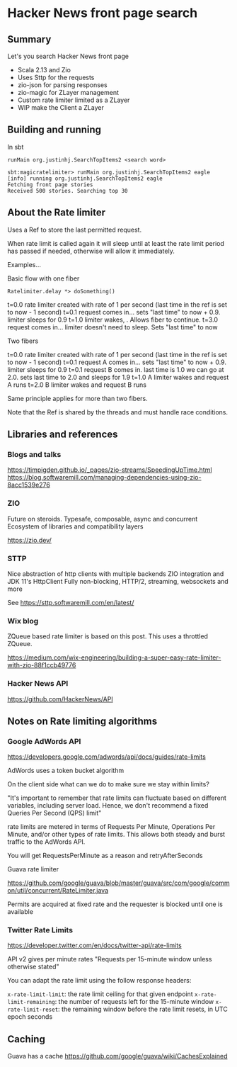 # Hacker News front page search

## Summary

Let's you search Hacker News front page

* Scala 2.13 and Zio
* Uses Sttp for the requests
* zio-json for parsing responses
* zio-magic for ZLayer management
* Custom rate limiter limited as a ZLayer
* WIP make the Client a ZLayer

## Building and running

In sbt

`runMain org.justinhj.SearchTopItems2 <search word>`

```
sbt:magicratelimiter> runMain org.justinhj.SearchTopItems2 eagle
[info] running org.justinhj.SearchTopItems2 eagle
Fetching front page stories
Received 500 stories. Searching top 30
```

## About the Rate limiter

Uses a Ref to store the last permitted request.

When rate limit is called again it will sleep until at least the rate
limit period has passed if needed, otherwise will allow it
immediately.

Examples...

Basic flow with one fiber

`Ratelimiter.delay *> doSomething()`

t=0.0 rate limiter created with rate of 1 per second (last time in the ref is set to now - 1 second)
t=0.1 request comes in... sets "last time" to now + 0.9. limiter sleeps for 0.9
t=1.0 limiter wakes, . Allows fiber to continue.
t=3.0 request comes in... limiter doesn't need to sleep. Sets "last time" to now

Two fibers

t=0.0 rate limiter created with rate of 1 per second (last time in the ref is set to now - 1 second)
t=0.1 request A comes in... sets "last time" to now + 0.9. limiter sleeps for 0.9
t=0.1 request B comes in. last time is 1.0 we can go at 2.0. sets last time to 2.0 and sleeps for 1.9
t=1.0 A limiter wakes and request A runs
t=2.0 B limiter wakes and request B runs

Same principle applies for more than two fibers.

Note that the Ref is shared by the threads and must handle race conditions.

## Libraries and references

### Blogs and talks

https://timpigden.github.io/_pages/zio-streams/SpeedingUpTime.html
https://blog.softwaremill.com/managing-dependencies-using-zio-8acc1539e276

### ZIO

Future on steroids. Typesafe, composable, async and concurrent
Ecosystem of libraries and compatibility layers

https://zio.dev/

### STTP

Nice abstraction of http clients with multiple backends
ZIO integration and JDK 11's HttpClient
Fully non-blocking, HTTP/2, streaming, websockets and more

See https://sttp.softwaremill.com/en/latest/

### Wix blog

ZQueue based rate limiter is based on this post. This uses a throttled ZQueue.

https://medium.com/wix-engineering/building-a-super-easy-rate-limiter-with-zio-88f1ccb49776

### Hacker News API

https://github.com/HackerNews/API

## Notes on Rate limiting algorithms

### Google AdWords API

https://developers.google.com/adwords/api/docs/guides/rate-limits

AdWords uses a token bucket algorithm

On the client side what can we do to make sure we stay within limits?

"It's important to remember that rate limits can fluctuate based on
different variables, including server load. Hence, we don't recommend
a fixed Queries Per Second (QPS) limit"

rate limits are metered in terms of Requests Per Minute, Operations
Per Minute, and/or other types of rate limits. This allows both
steady and burst traffic to the AdWords API.

You will get RequestsPerMinute as a reason and retryAfterSeconds

Guava rate limiter

https://github.com/google/guava/blob/master/guava/src/com/google/common/util/concurrent/RateLimiter.java

Permits are acquired at fixed rate and the requester is blocked until
one is available

### Twitter Rate Limits

https://developer.twitter.com/en/docs/twitter-api/rate-limits

API v2 gives per minute rates "Requests per 15-minute window unless otherwise stated"

You can adapt the rate limit using the follow response headers:

`x-rate-limit-limit`: the rate limit ceiling for that given endpoint
`x-rate-limit-remaining`: the number of requests left for the 15-minute window
`x-rate-limit-reset`: the remaining window before the rate limit resets, in UTC epoch seconds

## Caching

Guava has a cache
https://github.com/google/guava/wiki/CachesExplained

